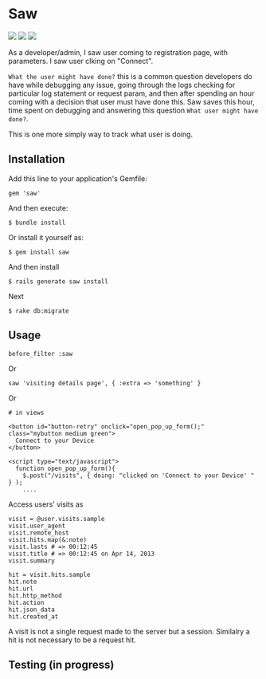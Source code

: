# Saw

<img src="https://secure.travis-ci.org/amolpujari/saw.png?branch=master" /> <img src="https://codeclimate.com/badge.png" /> <img src="https://gemnasium.com/amolpujari/saw.png" />

As a developer/admin, I saw user coming to registration page, with parameters. I saw user clking on "Connect". 

`What the user might have done?` this is a common question developers do have while debugging any issue, going through the logs checking for particular log statement or request param, and then after spending an hour coming with a decision that user must have done this. Saw saves this hour, time spent on debugging and answering this question `What user might have done?`.

This is one more simply way to track what user is doing.

## Installation

Add this line to your application's Gemfile:

    gem 'saw'

And then execute:

    $ bundle install

Or install it yourself as:

    $ gem install saw

And then install 

    $ rails generate saw install

Next

    $ rake db:migrate

## Usage

    before_filter :saw

Or

    saw 'visiting details page', { :extra => 'something' } 

Or

    # in views
    
    <button id="button-retry" onclick="open_pop_up_form();" class="mybutton medium green">
      Connect to your Device
    </button>
    
    <script type="text/javascript">
      function open_pop_up_form(){
        $.post("/visits", { doing: "clicked on 'Connect to your Device' " } );
        ....
        
Access users' visits as

    visit = @user.visits.sample
    visit.user_agent
    visit.remote_host
    visit.hits.map(&:note)
    visit.lasts # => 00:12:45
    visit.title # => 00:12:45 on Apr 14, 2013
    visit.summary
    
    hit = visit.hits.sample
    hit.note
    hit.url
    hit.http_method
    hit.action
    hit.json_data
    hit.created_at

A visit is not a single request made to the server but a session. Similalry a hit is not necessary to be a request hit.

## Testing (in progress)

